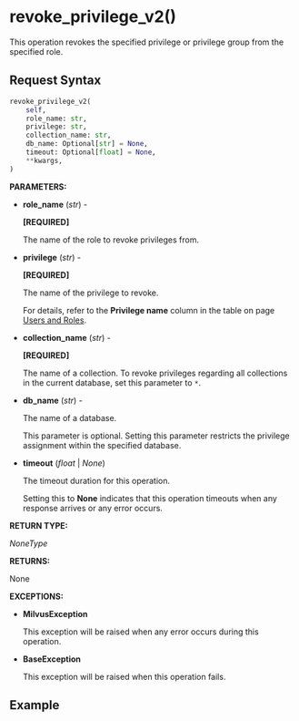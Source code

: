 # revoke_privilege_v2()

This operation revokes the specified privilege or privilege group from the specified role.

## Request Syntax

```python
revoke_privilege_v2(
    self,
    role_name: str,
    privilege: str,
    collection_name: str,
    db_name: Optional[str] = None,
    timeout: Optional[float] = None,
    **kwargs,
)
```

**PARAMETERS:**

- **role_name** (*str*) -

    **[REQUIRED]**

    The name of the role to revoke privileges from.

- **privilege** (*str*) -

    **[REQUIRED]**

    The name of the privilege to revoke. 

    For details, refer to the **Privilege name** column in the table on page [Users and Roles](https://milvus.io/docs/users_and_roles.md).

- **collection_name** (*str*) - 

    **[REQUIRED]**

    The name of a collection. To revoke privileges regarding all collections in the current database, set this parameter to `*`. 

- **db_name** (*str*) -

    The name of a database. 

    This parameter is optional. Setting this parameter restricts the privilege assignment within the specified database.

- **timeout** (*float* | *None*)  

    The timeout duration for this operation. 

    Setting this to **None** indicates that this operation timeouts when any response arrives or any error occurs.

**RETURN TYPE:**

*NoneType*

**RETURNS:**

None

**EXCEPTIONS:**

- **MilvusException**

    This exception will be raised when any error occurs during this operation.

- **BaseException**

    This exception will be raised when this operation fails.

## Example

